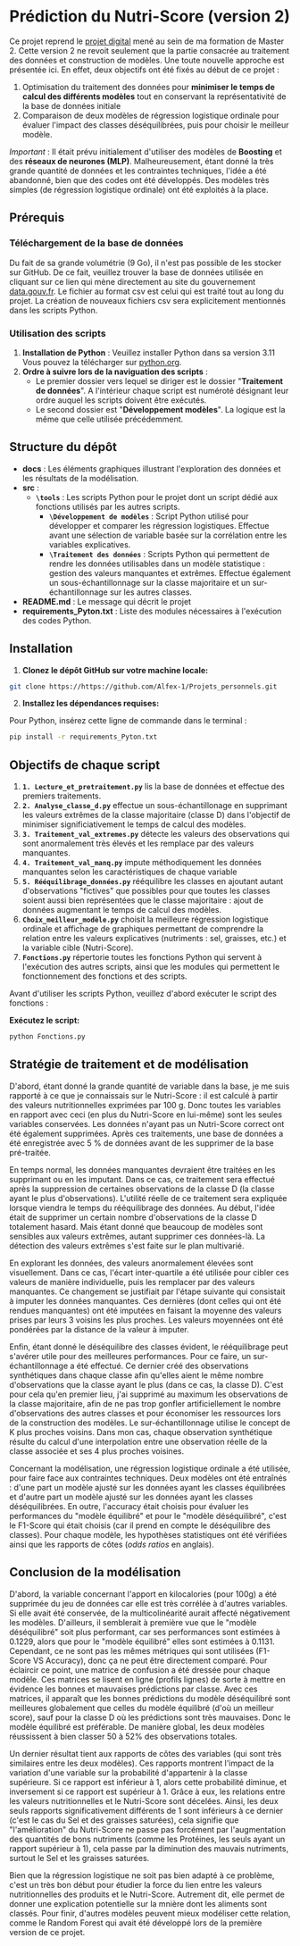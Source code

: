 # Prédiction du Nutri-Score (version 2)

Ce  projet reprend le [projet digital](https://github.com/Alfex-1/Projet_digital) mené au sein de ma formation de Master 2.
Cette version 2 ne revoit seulement que la partie consacrée au traitement des données et construction de modèles. Une toute nouvelle approche est présentée ici.
En effet, deux objectifs ont été fixés au début de ce projet :
 1. Optimisation du traitement des données pour **minimiser le temps de calcul des différents modèles** tout en conservant la représentativité de la base de données initiale
 2. Comparaison de deux modèles de régression logistique ordinale pour  évaluer l'impact des classes déséquilibrées, puis pour choisir le meilleur modèle.
 
 *Important* : Il était prévu initialement d'utiliser des modèles de **Boosting** et des **réseaux de neurones (MLP)**. Malheureusement, étant donné la très grande quantité de données et les contraintes techniques, l'idée a été abandonné, bien que des codes ont été développés. Des modèles très simples (de régression logistique ordinale) ont été exploités à la place.

## Prérequis

### Téléchargement de la base de données

Du fait de sa grande volumétrie (9 Go), il n'est pas possible de les stocker sur GitHub. De ce fait, veuillez trouver la base de données utilisée en cliquant sur ce lien qui mène directement au site du gouvernement [data.gouv.fr](https://www.data.gouv.fr/fr/datasets/open-food-facts-produits-alimentaires-ingredients-nutrition-labels/). Le fichier au format csv est celui qui est traité tout au long du projet. La création de nouveaux fichiers csv sera explicitement mentionnés dans les scripts Python.

### Utilisation des scripts

1. **Installation de Python** : Veuillez installer Python dans sa version 3.11 Vous pouvez la télécharger  sur [python.org](https://www.python.org/).
2. **Ordre à suivre lors de la naviguation des scripts** :
    - Le premier dossier vers lequel se diriger est le dossier "**Traitement de données**". A l'intérieur chaque script est numéroté désignant leur ordre auquel les scripts doivent être exécutés.
    - Le second dossier est "**Développement modèles**". La logique est la même que celle utilisée précédemment.
   
## Structure du dépôt 

- __docs__ : Les éléments graphiques illustrant l'exploration des données et les résultats de la modélisation.  
- __src__ :  
    - **`\tools`** : Les scripts Python pour le projet dont un script dédié aux fonctions utilisés par les autres scripts.
        - **`\Développement de modèles`** : Script Python utilisé pour développer et comparer les régression logistiques. Effectue avant une sélection de variable basée sur la corrélation entre les variables explicatives.
        - **`\Traitement des données`** : Scripts Python qui permettent de rendre les données utilisables dans un modèle statistique : gestion des valeurs manquantes et extrêmes. Effectue également un sous-échantillonnage sur la classe majoritaire et un sur-échantillonnage sur les autres classes.
- __README.md__ : Le message qui décrit le projet         
- __requirements_Pyton.txt__ : Liste des modules nécessaires à l'exécution des codes Python.      

## Installation

1. **Clonez le dépôt GitHub sur votre machine locale:** 
```bash
git clone https://https://github.com/Alfex-1/Projets_personnels.git
```

2. **Installez les dépendances requises:**

Pour Python, insérez cette ligne de commande dans le terminal :
```bash
pip install -r requirements_Pyton.txt
```


## Objectifs de chaque script

1. **`1. Lecture_et_pretraitement.py`** lis la base de données et effectue des premiers traitements.
2. **`2. Analyse_classe_d.py`** effectue un sous-échantillonage en supprimant les valeurs extrêmes de la classe majoritaire (classe D) dans l'objectif de minimiser significiativement le temps de calcul des modèles.
3. **`3. Traitement_val_extremes.py`** détecte les valeurs des observations qui sont anormalement très élevés et les remplace par des valeurs manquantes.
4. **`4. Traitement_val_manq.py`** impute méthodiquement les données manquantes selon les caractéristiques de chaque variable
5. **`5. Rééquilibrage_données.py`** rééquilibre les classes en ajoutant autant d'observations "fictives" que possibles pour que toutes les classes soient aussi bien représentées que le classe majoritaire : ajout de données augmentant le temps de calcul des modèles.
6. **`Choix_meilleur_modèle.py`** choisit la meilleure régression logistique ordinale et affichage de graphiques permettant de comprendre la relation entre les valeurs explicatives (nutriments : sel, graisses, etc.) et la variable cible (Nutri-Score).
7. **`Fonctions.py`** répertorie toutes les fonctions Python qui servent à l'exécution des autres scripts, ainsi que les modules qui permettent le fonctionnement des fonctions et des scripts.

Avant d'utiliser les scripts Python, veuillez d'abord exécuter le script des fonctions :

**Exécutez le script:** 
```bash
python Fonctions.py  
```

## Stratégie de traitement et de modélisation

D'abord, étant donné la grande quantité de variable dans la base, je me suis rapporté à ce que je connaissais sur le Nutri-Score : il est calculé à partir des valeurs nutritionnelles exprimées par 100 g. Donc toutes les variables en rapport avec ceci (en plus du Nutri-Score en lui-même) sont les seules variables conservées.
Les données n'ayant pas un Nutri-Score correct ont été également supprimées.
Après ces traitements, une base de données a été enregistrée avec 5 % de données avant de les supprimer de la base pré-traitée.

En temps normal, les données manquantes devraient être traitées en les supprimant ou en les imputant. Dans ce cas, ce traitement sera effectué après la suppression de certaines observations de la classe D (la classe ayant le plus d'observations). L'utilité réelle de ce traitement sera expliquée lorsque viendra le temps du rééquilibrage des données. Au début, l'idée était de supprimer un certain nombre d'observations de la classe D totalement hasard. Mais étant donné que beaucoup de modèles sont sensibles aux valeurs extrêmes, autant supprimer ces données-là. La détection des valeurs extrêmes s'est faite sur le plan multivarié.


En explorant les données, des valeurs anormalement élevées sont visuellement. Dans ce cas, l'écart inter-quartile a été utilisée pour cibler ces valeurs de manière individuelle, puis les remplacer par des valeurs manquantes. Ce changement se justifiait par l'étape suivante qui consistait à imputer les données manquantes. Ces dernières (dont celles qui ont été rendues manquantes) ont été imputées en faisant la moyenne des valeurs prises par leurs 3 voisins les plus proches. Les valeurs moyennées ont été pondérées par la distance de la valeur à imputer.


Enfin, étant donné le déséquilibre des classes évident, le rééquilibrage peut s'avérer utile pour des meilleures performances. Pour ce faire, un sur-échantillonnage a été effectué. Ce dernier créé des observations synthétiques dans chaque classe afin qu'elles aient le même nombre d'observations que la classe ayant le plus (dans ce cas, la classe D). C'est pour cela qu'en premier lieu, j'ai supprimé au maximum les observations de la classe majoritaire, afin de ne pas trop gonfler artificiellement le nombre d'observations des autres classes et pour économiser les ressources lors de la construction des modèles. Le sur-échantillonnage utilise le concept de K plus proches voisins. Dans mon cas, chaque observation synthétique résulte du calcul d'une interpolation entre une observation réelle de la classe associée et ses 4 plus proches voisines.


Concernant la modélisation, une régression logistique ordinale a été utilisée, pour faire face aux contraintes techniques. Deux modèles ont été entraînés : d'une part un modèle ajusté sur les données ayant les classes équilibrées et d'autre part un modèle ajusté sur les données ayant les classes déséquilibrées. En outre, l'accuracy était choisis pour évaluer les performances du "modèle équilibré" et pour le "modèle déséquilibré", c'est le F1-Score qui était choisis (car il prend en compte le déséquilibre des classes). Pour chaque modèle, les hypothèses statistiques ont été vérifiées ainsi que les rapports de côtes (*odds ratios* en anglais).

## Conclusion de la modélisation

D'abord, la variable concernant l'apport en kilocalories (pour 100g) a été supprimée du jeu de données car elle est très corrélée à d'autres variables. Si elle avait été conservée, de la multicolinéarité aurait affecté négativement les modèles. D'ailleurs, il semblerait à première vue que le "modèle déséquilibré" soit plus performant, car ses performances sont estimées à 0.1229, alors que pour le "modèle équilibré" elles sont estimées à 0.1131. Cependant, ce ne sont pas les mêmes métriques qui sont utilisées (F1-Score VS Accuracy), donc ça ne peut être directement comparé. Pour éclaircir ce point, une matrice de confusion a été dressée pour chaque modèle. Ces matrices se lisent en ligne (profils lignes) de sorte à mettre en évidence les bonnes et mauvaises prédictions par classe. Avec ces matrices, il apparaît que les bonnes prédictions du modèle déséquilibré sont meilleures globalement que celles du modèle équilibré (d'où un meilleur score), sauf pour la classe D où les prédictions sont très mauvaises. Donc le modèle équilibré est préférable. De manière global, les deux modèles réussissent à bien classer 50 à 52% des observations totales.

Un dernier résultat tient aux rapports de côtes des variables (qui sont très similaires entre les deux modèles). Ces rapports montrent l'impact de la variation d'une variable sur la probabilité d'appartenir à la classe supérieure. Si ce rapport est inférieur à 1, alors cette probabilité diminue, et inversement si ce rapport est supérieur à 1.
Grâce à eux, les relations entre les valeurs nutritionnelles et le Nutri-Score sont décelées. Ainsi, les deux seuls rapports significativement différents de 1 sont inférieurs à ce dernier (c'est le cas du Sel et des graisses saturées), cela signifie que "l'amélioration" du Nutri-Score ne passe pas forcément par l'augmentation des quantités de bons nutriments (comme les Protéines, les seuls ayant un rapport supérieur à 1), cela passe par la diminution des mauvais nutriments, surtout le Sel et les graisses saturées.

Bien que la régression logistique ne soit pas bien adapté à ce problème, c'est un très bon début pour étudier la force du lien entre les valeurs nutritionnelles des produits et le Nutri-Score. Autrement dit, elle permet de donner une explication potentielle sur la mnière dont les aliments sont classés. Pour finir, d'autres modèles peuvent mieux modéliser cette relation, comme le Random Forest qui avait été développé lors de la première version de ce projet.